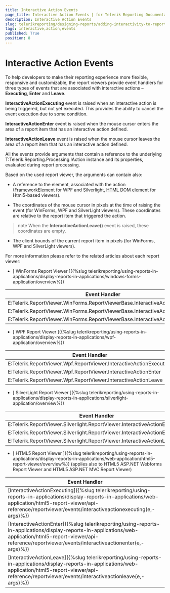 ```yaml
---
title: Interactive Action Events
page_title: Interactive Action Events | for Telerik Reporting Documentation
description: Interactive Action Events
slug: telerikreporting/designing-reports/adding-interactivity-to-reports/actions/interactive-action-events
tags: interactive,action,events
published: True
position: 8
---
```


# Interactive Action Events



To help developers to make their reporting experience more flexible, responsive and customizable, the report viewers
        provide event handlers for three types of events that are associated with interactive actions – __Executing__,
        __Enter__ and __Leave__.
      

__InteractiveActionExecuting__ event is raised when an interactive action is being triggered, but not yet executed. This provides the ability to cancel the event execution due to some condition.
      

__InteractiveActionEnter__ event is raised when the mouse cursor enters the area of a report item that has an interactive action defined.
      

__InteractiveActionLeave__ event is raised when the mouse cursor leaves the area of a report item that has an interactive action defined.
      

All the events provide arguments that contain a reference to the underlying
        T:Telerik.Reporting.Processing.IAction instance
        and its properties, evaluated during report processing.
      

Based on the used report viewer, the arguments can contain also:
      

* A reference to the element, associated with the action ([FrameworkElement](https://msdn.microsoft.com/en-us/library/system.windows.frameworkelement(v=vs.110).aspx)
            for WPF and Silverlight,
            [HTML DOM element](http://www.w3schools.com/js/js_htmldom_elements.asp)
            for Html5-based viewers).
          

* The coordinates of the mouse cursor in pixels at the time of raising the event (for WinForms, WPF and SilverLight viewers). These coordinates are relative to the report item that triggered the action.
          

>note When the __InteractiveActionLeave()__ event is raised, these coordinates are empty.
>


* The client bounds of the current report item in pixels (for WinForms, WPF and SilverLight viewers).
          

For more information please refer to the related articles about each report viewer:
      

* [
              WinForms Report Viewer
            ]({%slug telerikreporting/using-reports-in-applications/display-reports-in-applications/windows-forms-application/overview%})


| Event Handler | Event Arguments |
| ------ | ------ |
|E:Telerik.ReportViewer.WinForms.ReportViewerBase.InteractiveActionExecuting|T:Telerik.ReportViewer.Common.InteractiveActionCancelEventArgs|
|E:Telerik.ReportViewer.WinForms.ReportViewerBase.InteractiveActionEnter|T:Telerik.ReportViewer.Common.InteractiveActionEventArgs|
|E:Telerik.ReportViewer.WinForms.ReportViewerBase.InteractiveActionLeave|T:Telerik.ReportViewer.Common.InteractiveActionEventArgs|

* [
              WPF Report Viewer
            ]({%slug telerikreporting/using-reports-in-applications/display-reports-in-applications/wpf-application/overview%})


| Event Handler | Event Arguments |
| ------ | ------ |
|E:Telerik.ReportViewer.Wpf.ReportViewer.InteractiveActionExecuting|T:Telerik.ReportViewer.Wpf.InteractiveActionCancelEventArgs|
|E:Telerik.ReportViewer.Wpf.ReportViewer.InteractiveActionEnter|T:Telerik.ReportViewer.Wpf.InteractiveActionEventArgs|
|E:Telerik.ReportViewer.Wpf.ReportViewer.InteractiveActionLeave|T:Telerik.ReportViewer.Wpf.InteractiveActionEventArgs|

* [
              SilverLight Report Viewer
            ]({%slug telerikreporting/using-reports-in-applications/display-reports-in-applications/silverlight-application/overview%})


| Event Handler | Event Arguments |
| ------ | ------ |
|E:Telerik.ReportViewer.Silverlight.ReportViewer.InteractiveActionExecuting|T:Telerik.ReportViewer.Silverlight.InteractiveActionCancelEventArgs|
|E:Telerik.ReportViewer.Silverlight.ReportViewer.InteractiveActionEnter|T:Telerik.ReportViewer.Silverlight.InteractiveActionEventArgs|
|E:Telerik.ReportViewer.Silverlight.ReportViewer.InteractiveActionLeave|T:Telerik.ReportViewer.Silverlight.InteractiveActionEventArgs|

* [
              HTML5 Report Viewer
            ]({%slug telerikreporting/using-reports-in-applications/display-reports-in-applications/web-application/html5-report-viewer/overview%})
            (applies also to HTML5 ASP.NET Webforms Report Viewer and HTML5 ASP.NET MVC Report Viewer)
          


| Event Handler |
| ------ |
|[InteractiveActionExecuting]({%slug telerikreporting/using-reports-in-applications/display-reports-in-applications/web-application/html5-report-viewer/api-reference/reportviewer/events/interactiveactionexecuting(e,-args)%})|
|[InteractiveActionEnter]({%slug telerikreporting/using-reports-in-applications/display-reports-in-applications/web-application/html5-report-viewer/api-reference/reportviewer/events/interactiveactionenter(e,-args)%})|
|[InteractiveActionLeave]({%slug telerikreporting/using-reports-in-applications/display-reports-in-applications/web-application/html5-report-viewer/api-reference/reportviewer/events/interactiveactionleave(e,-args)%})|

